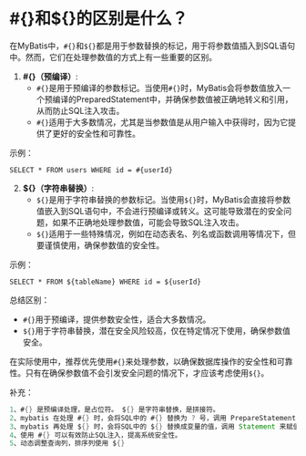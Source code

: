 # #{}和${}的区别是什么？

在MyBatis中，`#{}`和`${}`都是用于参数替换的标记，用于将参数值插入到SQL语句中。然而，它们在处理参数值的方式上有一些重要的区别。

1. **#{}（预编译）**:
    - `#{}`是用于预编译的参数标记。当使用`#{}`时，MyBatis会将参数值放入一个预编译的PreparedStatement中，并确保参数值被正确地转义和引用，从而防止SQL注入攻击。
    - `#{}`适用于大多数情况，尤其是当参数值是从用户输入中获得时，因为它提供了更好的安全性和可靠性。

示例：

```plsql
SELECT * FROM users WHERE id = #{userId}
```

2. **${}（字符串替换）**:
    - `${}`是用于字符串替换的参数标记。当使用`${}`时，MyBatis会直接将参数值嵌入到SQL语句中，不会进行预编译或转义。这可能导致潜在的安全问题，如果不正确地处理参数值，可能会导致SQL注入攻击。
    - `${}`适用于一些特殊情况，例如在动态表名、列名或函数调用等情况下，但要谨慎使用，确保参数值的安全性。

示例：

```plsql
SELECT * FROM ${tableName} WHERE id = ${userId}
```

总结区别：

- `#{}`用于预编译，提供参数安全性，适合大多数情况。
- `${}`用于字符串替换，潜在安全风险较高，仅在特定情况下使用，确保参数值安全。

在实际使用中，推荐优先使用`#{}`来处理参数，以确保数据库操作的安全性和可靠性。只有在确保参数值不会引发安全问题的情况下，才应该考虑使用`${}`。

补充：

```java
1、#{} 是预编译处理，是占位符。 ${} 是字符串替换，是拼接符。
2、mybatis 在处理 #{} 时，会将SQL中的 #{} 替换为 ? 号，调用 PrepareStatement 来赋值。
3、mybatis 再处理 ${} 时，会将SQL中的 ${} 替换成变量的值，调用 Statement 来赋值。
4、使用 #{} 可以有效防止SQL注入，提高系统安全性。
5、动态调整查询列，排序列使用 ${} 
```
